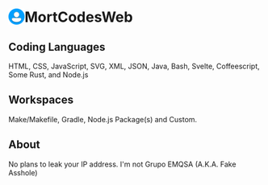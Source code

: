 # <img src="user.png" width="32" style="float:left;"></img> MortCodesWeb

## Coding Languages
HTML, CSS, JavaScript, SVG, XML, JSON, Java, Bash, Svelte, Coffeescript, Some Rust, and Node.js
## Workspaces
Make/Makefile, Gradle, Node.js Package(s) and Custom.
## About
No plans to leak your IP address. I'm not Grupo EMQSA (A.K.A. Fake Asshole)
